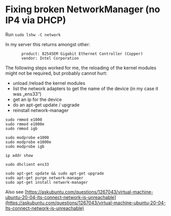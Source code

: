 # Fixing broken NetworkManager (no IP4 via DHCP)

Run `sudo lshw -C network`

In my server this returns amongst other:
```
       product: 82545EM Gigabit Ethernet Controller (Copper)
       vendor: Intel Corporation
```

The following steps worked for me, the reloading of the kernel modules might not be required, but probably cannot hurt:

* unload /reload the kernel modules
* list the network adapters to get the name of the device (in my case it was „ens33“)
* get an ip for the device
* do an apt-get update / upgrade
* reinstall network-manager

```
sudo rmmod e1000
sudo rmmod e1000e
sudo rmmod igb

sudo modprobe e1000
sudo modprobe e1000e
sudo modprobe igb

ip addr show

sudo dhclient ens33

sudo apt-get update && sudo apt-get upgrade
sudo apt-get purge network-manager
sudo apt-get install network-manager
```

Also see [https://askubuntu.com/questions/1267043/virtual-machine-ubuntu-20-04-lts-connect-network-is-unreachable](https://askubuntu.com/questions/1267043/virtual-machine-ubuntu-20-04-lts-connect-network-is-unreachable)
